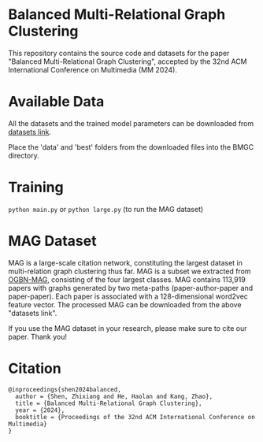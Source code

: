 # Balanced Multi-Relational Graph Clustering

This repository contains the source code and datasets for the paper "Balanced Multi-Relational Graph Clustering", accepted by the 32nd ACM International Conference on Multimedia (MM 2024).

# Available Data

All the datasets and the trained model parameters can be downloaded from [datasets link](https://drive.google.com/file/d/18Nma11U2X4tvc_jvLYl1I3BpFbhRSR0A/view?usp=sharing).

Place the 'data' and 'best' folders from the downloaded files into the BMGC directory.

# Training

`python main.py` or `python large.py` (to run the MAG dataset)

# MAG Dataset

MAG is a large-scale citation network, constituting the largest dataset in multi-relation graph clustering thus far. MAG is a subset we extracted from [OGBN-MAG](https://ogb.stanford.edu/docs/nodeprop/#ogbn-mag), consisting of the four largest classes. MAG contains 113,919 papers with graphs generated by two meta-paths (paper-author-paper and paper-paper). Each paper is associated with a 128-dimensional word2vec feature vector. The processed MAG can be downloaded from the above "datasets link".

If you use the MAG dataset in your research, please make sure to cite our paper. Thank you!

# Citation

```
@inproceedings{shen2024balanced,
  author = {Shen, Zhixiang and He, Haolan and Kang, Zhao},
  title = {Balanced Multi-Relational Graph Clustering},
  year = {2024},
  booktitle = {Proceedings of the 32nd ACM International Conference on Multimedia}
}
```
